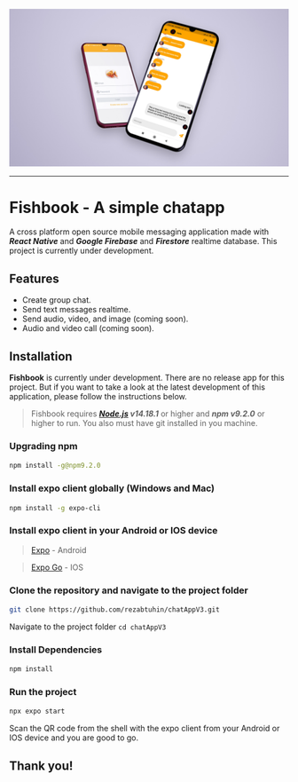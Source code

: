 ![Fishbook branding](./assets/branding_image/branding_image.jpg "MarineGEO logo")

---

# Fishbook - A simple chatapp

A cross platform open source mobile messaging application made with **_React Native_** and **_Google Firebase_** and **_Firestore_** realtime database. This project is currently under development.

## Features

- Create group chat.
- Send text messages realtime.
- Send audio, video, and image (coming soon).
- Audio and video call (coming soon).

## Installation

**Fishbook** is currently under development. There are no release app for this project. But if you want to take a look at the latest development of this application, please follow the instructions below.

> Fishbook requires **_[Node.js](https://nodejs.org/) v14.18.1_** or higher and **_npm v9.2.0_** or higher to run. You also must have git installed in you machine.

### Upgrading npm

```sh
npm install -g@npm9.2.0
```

### Install expo client globally (Windows and Mac)

```sh
npm install -g expo-cli
```

### Install expo client in your Android or IOS device

> [Expo](https://play.google.com/store/apps/details?id=host.exp.exponent&hl=en&gl=US) - Android

> [Expo Go](https://apps.apple.com/us/app/expo-go/id982107779) - IOS

### Clone the repository and navigate to the project folder

```sh
git clone https://github.com/rezabtuhin/chatAppV3.git
```

Navigate to the project folder `cd chatAppV3`

### Install Dependencies

```sh
npm install
```

### Run the project

```sh
npx expo start
```

Scan the QR code from the shell with the expo client from your Android or IOS device and you are good to go.

## Thank you!
